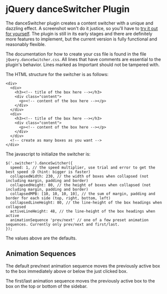 jQuery danceSwitcher Plugin
===========================
The danceSwitcher plugin creates a content switcher with a unique and dazzling effect. A screenshot won't do it justice, so you'll have to [try it out for yourself](http://dl.dropbox.com/u/5187475/danceSwitcher/demo.html). The plugin is still in its early stages and there are definitely more features to implement, but the current version is fully functional and reasonably flexible.

The documentation for how to create your css file is found in the file `jQuery.danceSwitcher.css`. All lines that have comments are essential to the plugin's behavior. Lines marked as Important should not be tampered with.

The HTML structure for the switcher is as follows:

    <div>
      <div>
        <h3><!-- title of the box here --></h3>
        <div class="content">
          <p><!-- content of the box here --></p>
        </div>
      </div>
      <div>
        <h3><!-- title of the box here --></h3>
        <div class="content">
          <p><!-- content of the box here --></p>
        </div>
      </div>
      <!-- create as many boxes as you want -->
    </div>

The javascript to initialize the switcher is:

    $('.switcher').danceSwitcher({
      speed: 1, // the speed multiplier, use trial and error to get the best speed :D (hint: bigger is faster)
      collapsedWidth: 230, // the width of boxes when collapsed (not including margin, padding and border)
      collapsedHeight: 80, // the height of boxes when collapsed (not including margin, padding and border)
      collapsedMPB: [10, 10, 10, 10], // the sum of margin, padding and border for each side (top, right, bottom, left)
      collapsedLineHeight: 80, // the line-height of the box headings when collapsed
      activeLineHeight: 48, // the line-height of the box headings when active
      animationSequence 'prev/next' // one of a few preset animation sequences. Currently only prev/next and first/last.
    });

The values above are the defaults.

Animation Sequences
-------------------
The default prev/next animation sequence moves the previously active box to the box immediately above or below the just clicked box.

The first/last animation sequence moves the previously active box to the box on the top or bottom of the sidebar.